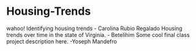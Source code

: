 # Housing-Trends
wahoo! Identifying housing trends - Carolina Rubio Regalado
Housing trends over time in the state of Virginia. - Betelihim
Some cool final class project description here. -Yoseph Mandefro

